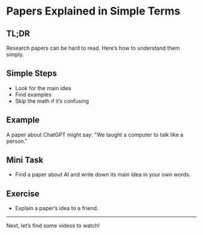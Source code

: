 # Papers Explained in Simple Terms
<!-- TOC -->

## TL;DR
Research papers can be hard to read. Here’s how to understand them simply.

## Simple Steps
- Look for the main idea
- Find examples
- Skip the math if it’s confusing

## Example
A paper about ChatGPT might say: "We taught a computer to talk like a person."

## Mini Task
- Find a paper about AI and write down its main idea in your own words.

## Exercise
- Explain a paper’s idea to a friend.

---
Next, let’s find some videos to watch!
